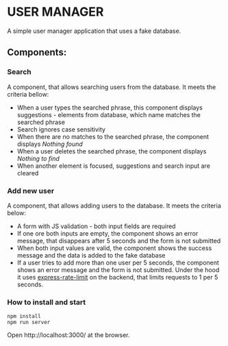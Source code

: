 # USER MANAGER

A simple user manager application that uses a fake database.

## Components:

### Search
A component, that allows searching users from the database. It meets the criteria bellow:
- When a user types the searched phrase, this component displays suggestions - elements from database, which name matches the searched phrase
- Search ignores case sensitivity
- When there are no matches to the searched phrase, the component displays *Nothing found*
- When a user deletes the searched phrase, the component displays *Nothing to find*
- When another element is focused, suggestions and search input are cleared

### Add new user
A component, that allows adding users to the database. It meets the criteria below:
 - A form with JS validation - both input fields are required
 - If one ore both inputs are empty, the component shows an error message, that disappears after 5 seconds and the form is not submitted
 - When both input values are valid, the component shows the success message and the data is added to the fake database
 - If a user tries to add more than one user per 5 seconds, the component shows an error message and the form is not submitted. Under the hood it uses [express-rate-limit](https://www.npmjs.com/package/express-rate-limit) on the backend, that limits requests to 1 per 5 seconds.

### How to install and start

```
npm install
npm run server
```
Open http://localhost:3000/ at the browser.
